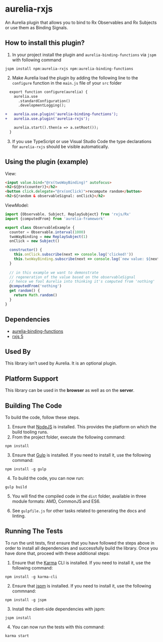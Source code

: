 # aurelia-rxjs

An Aurelia plugin that allows you to bind to Rx Observables and Rx Subjects or use them as Binding Signals.

## How to install this plugin?

1. In your project install the plugin and `aurelia-binding-functions` via `jspm` with following command

  ```shell
  jspm install npm:aurelia-rxjs npm:aurelia-binding-functions
  ```
2. Make Aurelia load the plugin by adding the following line to the `configure` function in the `main.js` file of your `src` folder

  ```diff
    export function configure(aurelia) {
      aurelia.use
        .standardConfiguration()
        .developmentLogging();

  +   aurelia.use.plugin('aurelia-binding-functions');
  +   aurelia.use.plugin('aurelia-rxjs');

      aurelia.start().then(a => a.setRoot());
    }
  ```
3. If you use TypeScript or use Visual Studio Code the type declarations for `aurelia-rxjs` should be visible automatically. 

## Using the plugin (example)

View:

```html
<input value.bind="@rx(twoWayBinding)" autofocus>
<h2>${@rx(counter)}</h2>
<button click.delegate="@rx(onClick)">recompute random</button>
<h2>${random & observableSignal: onClick}</h2>
```

ViewModel:

```js
import {Observable, Subject, ReplaySubject} from 'rxjs/Rx'
import {computedFrom} from 'aurelia-framework'

export class ObservableExample {
  counter = Observable.interval(1000)
  twoWayBinding = new ReplaySubject(1)
  onClick = new Subject()

  constructor() {
    this.onClick.subscribe(next => console.log('clicked!'))
    this.twoWayBinding.subscribe(next => console.log(`new value: ${next}`))
  }
  
  // in this example we want to demonstrate 
  // regeneration of the value based on the observableSignal
  // hence we fool Aurelia into thinking it's computed from 'nothing'
  @computedFrom('nothing')
  get random() {
    return Math.random()
  }
}
```

## Dependencies

* [aurelia-binding-functions](https://github.com/niieani/aurelia-binding-functions)
* [rxjs 5](https://github.com/ReactiveX/RxJS)

## Used By

This library isn't used by Aurelia. It is an optional plugin.

## Platform Support

This library can be used in the **browser** as well as on the **server**.

## Building The Code

To build the code, follow these steps.

1. Ensure that [NodeJS](http://nodejs.org/) is installed. This provides the platform on which the build tooling runs.
2. From the project folder, execute the following command:

  ```shell
  npm install
  ```
3. Ensure that [Gulp](http://gulpjs.com/) is installed. If you need to install it, use the following command:

  ```shell
  npm install -g gulp
  ```
4. To build the code, you can now run:

  ```shell
  gulp build
  ```
5. You will find the compiled code in the `dist` folder, available in three module formats: AMD, CommonJS and ES6.

6. See `gulpfile.js` for other tasks related to generating the docs and linting.

## Running The Tests

To run the unit tests, first ensure that you have followed the steps above in order to install all dependencies and successfully build the library. Once you have done that, proceed with these additional steps:

1. Ensure that the [Karma](http://karma-runner.github.io/) CLI is installed. If you need to install it, use the following command:

  ```shell
  npm install -g karma-cli
  ```
2. Ensure that [jspm](http://jspm.io/) is installed. If you need to install it, use the following commnand:

  ```shell
  npm install -g jspm
  ```
3. Install the client-side dependencies with jspm:

  ```shell
  jspm install
  ```

4. You can now run the tests with this command:

  ```shell
  karma start
  ```
